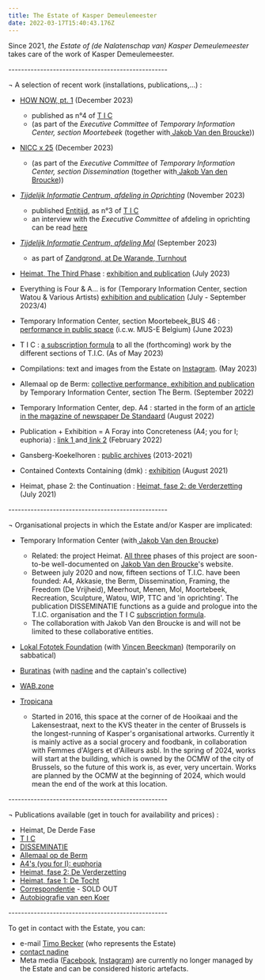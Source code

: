 ```yaml
---
title: The Estate of Kasper Demeulemeester
date: 2022-03-17T15:40:43.176Z
---
```

Since 2021, *the Estate of (de Nalatenschap van) Kasper Demeulemeester* takes care of the work of Kasper Demeulemeester.

\--------------------------------------------------

¬ A selection of recent work (installations, publications,…) : 

* [HOW NOW, pt. 1](https://jakobvandenbroucke.be/t-i-c/) (December 2023)[](https://kasperdemeulemeester.be/t-i-c/) 

  * published as n°4 of [T I C](https://kasperdemeulemeester.be/t-i-c/)
  * (as part of the *Executive Committee* of *Temporary Information Center, section Moortebeek* (together with[ Jakob Van den Broucke](https://www.jakobvandenbroucke.be)))
* [NICC x 25](<https://nicc.be/project/nicc-x-25/ >) (December 2023)

  * (as part of the *Executive Committee* of *Temporary Information Center, section Dissemination* (together with[ Jakob Van den Broucke](https://www.jakobvandenbroucke.be)))
* *[Tijdelijk Informatie Centrum, afdeling in Oprichting](<https://www.kunstinzicht.be/nieuws/visuele-recap-afdeling-in-oprichting/ >)* (November 2023)

  * published [Entitijd](https://jakobvandenbroucke.be/t-i-c/), as n°3 of [T I C ](https://kasperdemeulemeester.be/t-i-c/) 
  * an interview with the *Executive Committee* of afdeling in oprichting can be read [here](<https://www.kunstinzicht.be/nieuws/kunstenaars-in-zicht! >)
* *[Tijdelijk Informatie Centrum, afdeling Mol](https://www.warande.be/programma/7608/zandgrond/hedendaagse-kunst-vanuit-jakob-smits)* (September 2023)

  * as part of [Zandgrond, at De Warande, Turnhout](https://www.warande.be/programma/7608/zandgrond/hedendaagse-kunst-vanuit-jakob-smits)
* [Heimat, The Third Phase](https://jakobvandenbroucke.be/t-i-c/) : [exhibition and publication](https://index.nadine.be/heimat-the-third-phase/) (July 2023)
* Everything is Four & A... is for (Temporary Information Center, section Watou & Various Artists) [exhibition and publication](https://index.nadine.be/various-artists-temporary-information-center-section-watou/) (July - September 2023/4)
* Temporary Information Center, section Moortebeek_BUS 46 : [performance in public space](https://www.instagram.com/p/Cti9jJLN4Ui/) (i.c.w. MUS-E Belgium) (June 2023)
* T I C : [a subscription formula](https://kasperdemeulemeester.be/t-i-c/)  to all the (forthcoming) work by the different sections of T.I.C. (As of May 2023)
* Compilations: text and images from the Estate on [Instagram](https://www.instagram.com/kasperdemeulemeester/). (May 2023)
* Allemaal op de Berm: [collective performance, exhibition and publication](https://www.kunstenplatformplanb.be/projecten/archief/uitwijken-zwankendamme/tijdelijk-informatie-centrum-tic) by Temporary Information Center, section The Berm. (September 2022)
* Temporary Information Center, dep. A4 : started in the form of an [article in the magazine of newspaper De Standaard](https://vriendenvanbrussel.stackstorage.com/s/artikel_deStandaard) (August 2022)
* Publication + Exhibition = A Foray into Concreteness (A4; you for I; euphoria) : [link 1 ](https://jakobvandenbroucke.be/22-1/)and[ link 2](https://index.nadine.be/exhibition-publication-a-foray-into-concreteness-a4-you-for-i-euphoria/) (February 2022)
* Gansberg-Koekelhoren : [public archives](https://www.kasperdemeulemeester.be/create) (2013-2021)
* Contained Contexts Containing (dmk) : [exhibition](https://index.nadine.be/contained-contexts-containing-dmk/) (August 2021)
* Heimat, phase 2: the Continuation : [Heimat, fase 2: de Verderzetting](https://jakobvandenbroucke.be/2-21/) (July 2021)

\--------------------------------------------------

¬ Organisational projects in which the Estate and/or Kasper are implicated:

* Temporary Information Center (with[ Jakob Van den Broucke](https://www.jakobvandenbroucke.be))

  * Related: the project Heimat. [All three](https://jakobvandenbroucke.be/20-1/) phases of this project are soon-to-be well-documented on [Jakob Van den Broucke](https://www.jakobvandenbroucke.be)'s website.
  * Between july 2020 and now, fifteen sections of T.I.C. have been founded: A4, Akkasie, the Berm, Dissemination, Framing, the Freedom (De Vrijheid), Meerhout, Menen, Mol, Moortebeek, Recreation, Sculpture, Watou, WIP, TTC and 'in oprichting'.  The publication DISSEMINATIE functions as a guide and prologue into the T.I.C. organisation and the T I C [subscription formula](https://kasperdemeulemeester.be/t-i-c/).
  * The collaboration with Jakob Van den Broucke is and will not be limited to these collaborative entities.
* [Lokal Fototek Foundation](https://instagram.com/lokalfototekfoundation) (with [Vincen Beeckman](https://www.vincenbeeckman.be)) (temporarily on sabbatical)
* [Buratinas](https://index.nadine.be/family_tag/buratinas/) (with [nadine](https://nadine.be) and the captain's collective)
* [WAB.zone](http://wab.zone)
* [Tropicana](http://instagram.com/tropicanabxl)

  * Started in 2016, this space at the corner of de Hooikaai and the Lakensestraat, next to the KVS theater in the center of Brussels is the longest-running of Kasper's organisational artworks. Currently it is mainly active as a social grocery and foodbank, in collaboration with Femmes d'Algers et d'Ailleurs asbl. In the spring of 2024, works will start at the building, which is owned by the OCMW of the city of Brussels, so the future of this work is, as ever, very uncertain. Works are planned by the OCMW at the beginning of 2024, which would mean the end of the work at this location.

\--------------------------------------------------

¬ Publications available (get in touch for availability and prices) :

* [](https://vriendenvanbrussel.stackstorage.com/s/allemaalopdeberm_publicatie)Heimat, De Derde Fase[](https://kasperdemeulemeester.be/t-i-c/)
* [T I C ](https://kasperdemeulemeester.be/t-i-c/)
* [DISSEMINATIE](https://jakobvandenbroucke.be/t-i-c-a-d/)
* [Allemaal op de Berm](https://vriendenvanbrussel.stackstorage.com/s/allemaalopdeberm_publicatie)
* [A4's (you for I): euphoria](<* https://index.nadine.be/a4s-you-for-i-euphoria/>)
* [Heimat, fase 2: De Verderzetting ](https://index.nadine.be/de-verderzetting-periodical-of-the-project-heimat-2021/)
* [Heimat, fase 1: De Tocht](https://index.nadine.be/de-tocht-nr-1-summer-2020/)
* [Correspondentie](https://vriendenvanbrussel.stackstorage.com/s/corresp_trailer) - SOLD OUT 
* [Autobiografie van een Koer](https://www.instagram.com/p/BvmcixhADRo/) 

\--------------------------------------------------

To get in contact with the Estate, you can:

* e-mail [Timo Becker](mailto:%20%20%20%20%20%20%20estate@kasperdemeulemeester.be) (who represents the Estate)
* [contact nadine](https://index.nadine.be/artists/kasper-demeulemeester/)
* Meta media ([Facebook](https://facebook.com/demeulemeesterkasper), [Instagram](https://www.instagram.com/kasperdemeulemeester)) are currently no longer managed by the Estate and can be considered historic artefacts.